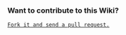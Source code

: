 ### Want to contribute to this Wiki?

[`Fork it and send a pull request.`](HTTPS://github.com/Microsoft/vscode-wiki)
